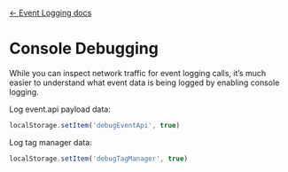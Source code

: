 [← Event Logging docs](/guides/event-logging)

# Console Debugging

While you can inspect network traffic for event logging calls, it’s much easier to understand what event data is being logged by enabling console logging.

Log event.api payload data:

```jsx
localStorage.setItem('debugEventApi', true)
```

Log tag manager data:

```jsx
localStorage.setItem('debugTagManager', true)
```
